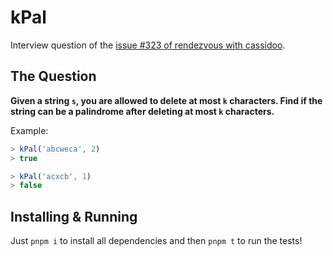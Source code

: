 # kPal

Interview question of the [issue #323 of rendezvous with cassidoo](https://buttondown.email/cassidoo/archive/beware-of-missing-chances-otherwise-it-may-be/).

## The Question

**Given a string `s`, you are allowed to delete at most `k` characters. Find if the string can be a palindrome after deleting at most `k` characters.**

Example:

```js
> kPal('abcweca', 2)
> true

> kPal('acxcb', 1)
> false
```

## Installing & Running

Just `pnpm i` to install all dependencies and then `pnpm t` to run the tests!
